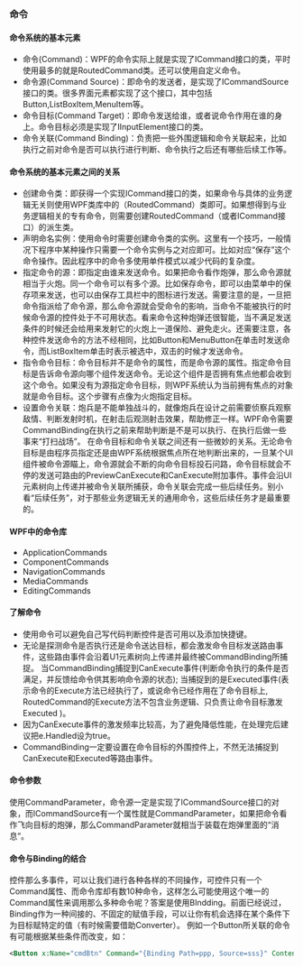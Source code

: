 ### 命令

#### 命令系统的基本元素
- 命令(Command)：WPF的命令实际上就是实现了ICommand接口的类，平时使用最多的就是RoutedCommand类。还可以使用自定义命令。
- 命令源(Command Source)：即命令的发送者，是实现了ICommandSource接口的类。很多界面元素都实现了这个接口，其中包括Button,ListBoxItem,MenuItem等。
- 命令目标(Command Target)：即命令发送给谁，或者说命令作用在谁的身上。命令目标必须是实现了IInputElement接口的类。
- 命令关联(Command Binding)：负责把一些外围逻辑和命令关联起来，比如执行之前对命令是否可以执行进行判断、命令执行之后还有哪些后续工作等。

#### 命令系统的基本元素之间的关系 
- 创建命令类：即获得一个实现ICommand接口的类，如果命令与具体的业务逻辑无关则使用WPF类库中的（RoutedCommand）类即可。如果想得到与业务逻辑相关的专有命令，则需要创建RoutedCommand（或者ICommand接口）的派生类。 
- 声明命名实例：使用命令时需要创建命令类的实例。这里有一个技巧，一般情况下程序中某种操作只需要一个命令实例与之对应即可。比如对应“保存”这个命令操作。因此程序中的命令多使用单件模式以减少代码的复杂度。 
- 指定命令的源：即指定由谁来发送命令。如果把命令看作炮弹，那么命令源就相当于火炮。同一个命令可以有多个源。比如保存命令，即可以由菜单中的保存项来发送，也可以由保存工具栏中的图标进行发送。需要注意的是，一旦把命令指派给了命令源，那么命令源就会受命令的影响，当命令不能被执行的时候命令源的控件处于不可用状态。看来命令这种炮弹还很智能，当不满足发送条件的时候还会给用来发射它的火炮上一道保险、避免走火。还需要注意，各种控件发送命令的方法不经相同，比如Button和MenuButton在单击时发送命令，而ListBoxItem单击时表示被选中，双击的时候才发送命令。 
- 指令命令目标：命令目标并不是命令的属性，而是命令源的属性。指定命令目标是告诉命令源向哪个组件发送命令。无论这个组件是否拥有焦点他都会收到这个命令。如果没有为源指定命令目标，则WPF系统认为当前拥有焦点的对象就是命令目标。这个步骤有点像为火炮指定目标。 
- 设置命令关联：炮兵是不能单独战斗的，就像炮兵在设计之前需要侦察兵观察敌情、判断发射时机，在射击后观测射击效果，帮助修正一样。WPF命令需要CommandBinding在执行之前来帮助判断是不是可以执行、在执行后做一些事来“打扫战场”。
在命令目标和命令关联之间还有一些微妙的关系。无论命令目标是由程序员指定还是由WPF系统根据焦点所在地判断出来的，一旦某个UI组件被命令源瞄上，命令源就会不断的向命令目标投石问路，命令目标就会不停的发送可路由的PreviewCanExecute和CanExecute附加事件。事件会沿UI元素树向上传递并被命令关联所捕获，命令关联会完成一些后续任务。别小看“后续任务”，对于那些业务逻辑无关的通用命令，这些后续任务才是最重要的。 

#### WPF中的命令库 
- ApplicationCommands
- ComponentCommands
- NavigationCommands
- MediaCommands
- EditingCommands 

#### 了解命令
- 使用命令可以避免自己写代码判断控件是否可用以及添加快捷键。
- 无论是探测命令是否执行还是命令送达目标，都会激发命令目标发送路由事件，这些路由事件会沿着U1元素树向上传递并最终被CommandBinding所捕捉。 当CommandBinding捕捉到CanExecute事件(判断命令执行的条件是否满足，并反馈给命令供其影响命令源的状态); 当捕捉到的是Executed事件(表示命令的Execute方法已经执行了，或说命令已经作用在了命令目标上, RoutedCommand的Execute方法不包含业务逻辑、只负责让命令目标激发Executed )。
- 因为CanExecute事件的激发频率比较高，为了避免降低性能，在处理完后建议把e.Handled设为true。
- CommandBinding一定要设置在命令目标的外围控件上，不然无法捕捉到CanExecute和Executed等路由事件。

#### 命令参数 
使用CommandParameter，命令源一定是实现了ICommandSource接口的对象，而ICommandSource有一个属性就是CommandParameter，如果把命令看作飞向目标的炮弹，那么CommandParameter就相当于装载在炮弹里面的“消息”。

#### 命令与Binding的结合 
控件那么多事件，可以让我们进行各种各样的不同操作，可控件只有一个Command属性、而命令库却有数10种命令，这样怎么可能使用这个唯一的Command属性来调用那么多种命令呢？答案是使用BIndding。前面已经说过，Binding作为一种间接的、不固定的赋值手段，可以让你有机会选择在某个条件下为目标赋特定的值（有时候需要借助Converter）。 例如一个Button所关联的命令有可能根据某些条件而改变，如：
```xml
<Button x:Name="cmdBtn" Command="{Binding Path=ppp, Source=sss}" Content="Command"></Button>
```


